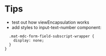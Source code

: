 # Tips

- test out how viewEncapsulation works
- add styles to input-text-number component:

```::ng-deep {
  .mat-mdc-form-field-subscript-wrapper {
    display: none;
  }
}
```
